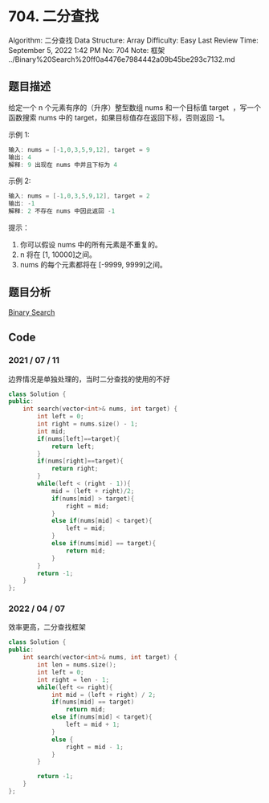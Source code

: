 # 704. 二分查找

Algorithm: 二分查找
Data Structure: Array
Difficulty: Easy
Last Review Time: September 5, 2022 1:42 PM
No: 704
Note: 框架 ../Binary%20Search%20ff0a4476e7984442a09b45be293c7132.md

## 题目描述

给定一个 n 个元素有序的（升序）整型数组 nums 和一个目标值 target  ，写一个函数搜索 nums 中的 target，如果目标值存在返回下标，否则返回 -1。

示例 1:

```cpp
输入: nums = [-1,0,3,5,9,12], target = 9
输出: 4
解释: 9 出现在 nums 中并且下标为 4

```

示例 2:

```cpp
输入: nums = [-1,0,3,5,9,12], target = 2
输出: -1
解释: 2 不存在 nums 中因此返回 -1
```

提示：

1. 你可以假设 nums 中的所有元素是不重复的。
2. n 将在 [1, 10000]之间。
3. nums 的每个元素都将在 [-9999, 9999]之间。

## 题目分析

[Binary Search](../Binary%20Search%20ff0a4476e7984442a09b45be293c7132.md)

## Code

### 2021 / 07 / 11

边界情况是单独处理的，当时二分查找的使用的不好

```cpp
class Solution {
public:
    int search(vector<int>& nums, int target) {
        int left = 0;
        int right = nums.size() - 1;
        int mid;
        if(nums[left]==target){
            return left;
        }
        if(nums[right]==target){
            return right;
        }
        while(left < (right - 1)){
            mid = (left + right)/2;
            if(nums[mid] > target){
                right = mid;
            }
            else if(nums[mid] < target){
                left = mid;
            }
            else if(nums[mid] == target){
                return mid;
            }
        }
        return -1;
    }
};
```

### 2022 / 04 / 07

效率更高，二分查找框架

```cpp
class Solution {
public:
    int search(vector<int>& nums, int target) {
        int len = nums.size();
        int left = 0;
        int right = len - 1;
        while(left <= right){
            int mid = (left + right) / 2;
            if(nums[mid] == target)
                return mid;
            else if(nums[mid] < target){
                left = mid + 1;
            }
            else {
                right = mid - 1;
            }
        }

        return -1;
    }
};
```